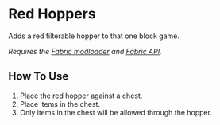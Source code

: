 # Red Hoppers

Adds a red filterable hopper to that one block game.

*Requires the [Fabric modloader](https://fabricmc.net/use/) and [Fabric API](https://www.curseforge.com/minecraft/mc-mods/fabric-api).*

## How To Use

1. Place the red hopper against a chest.
2. Place items in the chest.
3. Only items in the chest will be allowed through the hopper.
